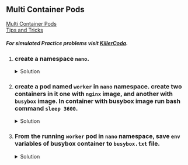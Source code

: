 ## Multi Container Pods

[Multi Container Pods](https://kubernetes.io/docs/tasks/configure-pod-container/assign-pods-nodes-using-node-affinity/)
</br>
[Tips and Tricks](https://github.com/atul-ram/killercoda-scenarios/blob/master/tips_and_tricks.md)

##### For simulated Practice problems visit [KillerCoda](https://killercoda.com/amitk).

1.  ### create a namespace `nano`. 
    <details><summary>Solution</summary>
      <p>

      ```bash
      k create ns nano
      ```
      </p>
    </details>

1.  ### create a pod named `worker` in `nano` namespace. create two containers in it one with `nginx` image, and another with `busybox` image. In container with busybox image run bash command `sleep 3600`.
    
    <details><summary>Solution</summary>
      <p>

      ```bash
      apiVersion: v1
      kind: Pod
      metadata:
        creationTimestamp: null
        labels:
          run: worker
        name: worker
      spec:
        containers:
        - image: nginx
          name: nginx
        - image: busybox
          name: busybox
          command: ["sh","-c","sleep 3600"]
        dnsPolicy: ClusterFirst
        restartPolicy: Always
      status: {}
      ```

      </p>
    </details>

1.  ### From the running `worker` pod in `nano` namespace, save `env` variables of busybox container to `busybox.txt` file.
    
    <details><summary>Solution</summary>
      <p>

      ```bash
      # check for the running pod
      k get po -n nano

      # list the env of busybox container & save it to a file
      k exec -ti worker -n nano -c busybox -- env

      # or
      k exec -ti worker -n nano -c busybox -- printenv > busybox.txt
      ```

      </p>
    </details>